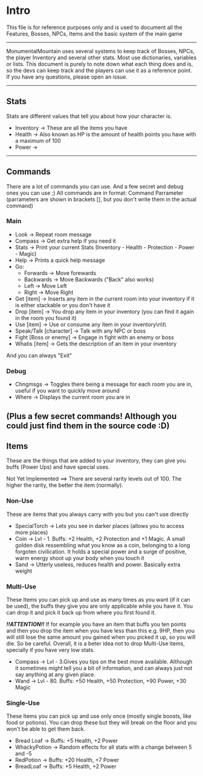 # Intro
This file is for reference purposes only and is used to document all the Features, Bosses, NPCs, Items and the basic system of the main game

---

MonumentalMountain uses several systems to keep track of Bosses, NPCs, the player Inventory and several other stats. Most use dictionaries, variables or lists. This document is purely to note down what each thing does and is, so the devs can keep track and the players can use it as a reference point. If you have any questions, please open an issue.

---
## Stats
Stats are different values that tell you about how your character is.

- Inventory -> These are all the items you have
- Health -> Also known as HP is the amount of health points you have with a maximum of 100
- Power -> 

---
## Commands
There are a lot of commands you can use. And a few secret and debug ones you can use ;)
All commands are in format:
Command Parrameter (parrameters are shown in brackets [], but you don't write them in the actual command)

### Main
- Look -> Repeat room message
- Compass -> Get extra help if you need it
- Stats -> Print your current Stats (Inventory - Health - Protection - Power - Magic)
- Help -> Prints a quick help message
- Go:
    - Forwards -> Move forewards
    - Backwards -> Move Backwards ("Back" also works)
    - Left -> Move Left
    - Right -> Move Right
- Get [item] -> Inserts any item in the current room into your inventory if it is either stackable or you don't have it
- Drop [item] -> You drop any item in your inventory (you can find it again in the room you found it)
- Use [item] -> Use or consume any item in your inventory\n\t\
- Speak/Talk [character] -> Talk with any NPC or boss
- Fight [Boss or enemy] -> Engage in fight with an enemy or boss
- Whatis [item]  -> Gets the description of an item in your inventory

And you can always "Exit"
### Debug
- Chngmsgs -> Toggles there being a message for each room you are in, useful if you want to quickly move around
- Where -> Displays the current room you are in

(Plus a few secret commands! Although you could just find them in the source code :D)
---
## Items
These are the things that are added to your inventory, they can give you buffs (Power Ups) and have special uses.

Not Yet Implemented ==> There are several rarity levels out of 100. The higher the rarity, the better the item (normally).

### Non-Use
These are items that you always carry with you but you can't use directly

- SpecialTorch -> Lets you see in darker places (allows you to access more places)
- Coin -> Lvl - 1. Buffs: +2 Health, +2 Protection and +1 Magic. A small golden disk ressembling what you know as a coin, belonging to a long forgoten civilication. It holds a special power and a surge of positive, warm energy shoot up your body when you touch it
- Sand -> Utterly useless, reduces health and power. Basically extra weight

### Multi-Use
These Items you can pick up and use as many times as you want (if it can be used), the buffs they give you are only applicable while you have it. You can drop it and pick it back up from where you first found it.

__*!!ATTENTION!!*__ If for example you have an item that buffs you ten points and then you drop the item when you have less than this e.g. 9HP, then you will still lose the same amount you gained when you picked it up, so you will die. So be careful. Overall, it is a beter idea not to drop Multi-Use items, specially if you have very low stats.

* Compass -> Lvl - 3.Gives you tips on the best move available. Although it sometimes might tell you a bit of information, and can always just not say anything at any given place.
* Wand -> Lvl - 80. Buffs: +50 Health, +50 Protection, +90 Power, +30 Magic

### Single-Use
These Items you can pick up and use only once (mostly single boosts, like food or potions). You can drop these but they will break on the floor and you won't be able to get them back.

- Bread Loaf -> Buffs: +5 Health, +2 Power
- WhackyPotion -> Random effects for all stats with a change between 5 and -5
- RedPotion -> Buffs: +20 Health, +7 Power
- BreadLoaf -> Buffs: +5 Health, +2 Power